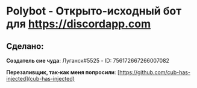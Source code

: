 # Polybot - Открыто-исходный бот для https://discordapp.com

## Сделано:
**Создатель сие чуда**:
Луганск#5525 - ID: 756172667266007082

**Перезаливщик, так-как меня попросили**:
[https://github.com/cub-has-injected](cub-has-injected)
